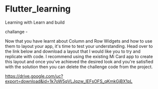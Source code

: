 # Flutter_learning
Learning with Learn and build

challange - 

Now that you have learnt about Column and Row Widgets and how to use them to layout your app, it's time to test your understanding. Head over to the link below and download a layout that I would like you to try and replicate with code. I recommend using the existing Mi Card app to create this layout and once you've achieved the desired look and you're satisfied with the solution then you can delete the challenge code from the project.

https://drive.google.com/uc?export=download&id=1k7oW5qVLJqzw_lEFsOFS_qKmkGjBX1pL